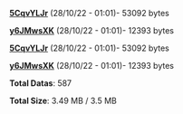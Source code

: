 [**5CqvYLJr**](/data/5CqvYLJr.txt) (28/10/22 - 01:01)- 53092 bytes

[**y6JMwsXK**](/data/y6JMwsXK.txt) (28/10/22 - 01:01)- 12393 bytes

[**5CqvYLJr**](/data/5CqvYLJr.txt) (28/10/22 - 01:01)- 53092 bytes

[**y6JMwsXK**](/data/y6JMwsXK.txt) (28/10/22 - 01:01)- 12393 bytes

**Total Datas**: 587

**Total Size**: 3.49 MB / 3.5 MB
